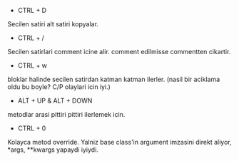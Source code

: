 - CTRL + D

Secilen satiri alt satiri kopyalar.

- CTRL + /

Secilen satirlari comment icine alir. comment edilmisse commentten cikartir.

- CTRL + w

bloklar halinde secilen satirdan katman katman ilerler. (nasil bir aciklama oldu bu boyle? C/P olaylari icin iyi.)

- ALT + UP & ALT + DOWN

metodlar arasi pittiri pittiri ilerlemek icin.

- CTRL + 0

Kolayca metod override. Yalniz base class'in argument imzasini direkt aliyor, \*args, **kwargs yapaydi iyiydi.


